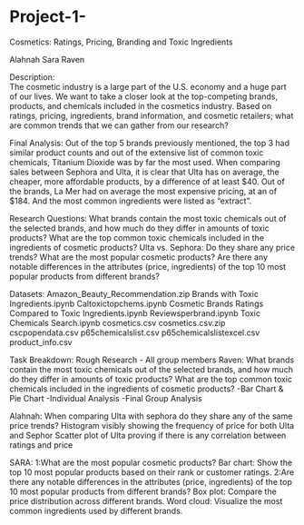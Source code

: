# Project-1-
Cosmetics: Ratings, Pricing, Branding and Toxic Ingredients

Alahnah
Sara
Raven

Description:  
The cosmetic industry is a large part of the U.S. economy and a huge part of our lives. We want to take a closer look at the top-competing brands, products, and chemicals included in the cosmetics industry. Based on ratings, pricing, ingredients, brand information,  and cosmetic retailers; what are common trends that we can gather from our research?

Final Analysis:
Out of the top 5 brands previously mentioned, the top 3 had similar product counts and out of the extensive list of common toxic chemicals, Titanium Dioxide was by far the most used. When comparing sales between Sephora and Ulta, it is clear that Ulta has on average, the cheaper, more affordable products, by a difference of at least $40. Out of the brands, La Mer had on average the most expensive pricing, at an of $184. And the most common ingredients were listed as “extract”. 

Research Questions: 
What brands contain the most toxic chemicals out of the selected brands, and how much do they differ in amounts of toxic products?
What are the top common toxic chemicals included in the ingredients of cosmetic products?
Ulta vs. Sephora: Do they share any price trends?
What are the most popular cosmetic products?
Are there any notable differences in the attributes (price, ingredients) of the top 10 most popular products from different brands?

Datasets:
Amazon_Beauty_Recommendation.zip
Brands with Toxic Ingredients.ipynb
Caltoxictopchems.ipynb
Cosmetic Brands Ratings Compared to Toxic Ingredients.ipynb
Reviewsperbrand.ipynb
Toxic Chemicals Search.ipynb
cosmetics.csv
cosmetics.csv.zip
cscpopendata.csv
p65chemicalslist.csv
p65chemicalslistexcel.csv
product_info.csv

Task Breakdown:
Rough Research - All group members
Raven:
What brands contain the most toxic chemicals out of the selected brands, and how much do they differ in amounts of toxic products?
What are the top common toxic chemicals included in the ingredients of cosmetic products?
-Bar Chart & Pie Chart
-Individual Analysis
-Final Group Analysis

Alahnah:
When comparing Ulta with sephora do they share any of the same price trends?
Histogram visibly showing the frequency of price for both Ulta and Sephor
Scatter plot of Ulta proving if there is any correlation between ratings and price 


SARA:
1:What are the most popular cosmetic products?
 Bar chart: Show the top 10 most popular products based on their rank or customer ratings.
2:Are there any notable differences in the attributes (price, ingredients) of the top 10 most popular products from different brands?
Box plot: Compare the price distribution across different brands.
Word cloud: Visualize the most common ingredients used by different brands.
